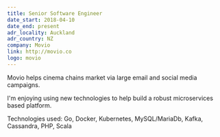 ```yaml
---
title: Senior Software Engineer
date_start: 2018-04-10
date_end: present
adr_locality: Auckland
adr_country: NZ
company: Movio
link: http://movio.co
logo: movio
---
```


Movio helps cinema chains market via large email and social media campaigns.

I'm enjoying using new technologies to help build a robust microservices based platform.

Technologies used: Go, Docker, Kubernetes, MySQL/MariaDb, Kafka, Cassandra, PHP, Scala
